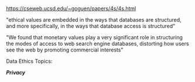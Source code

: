 https://cseweb.ucsd.edu/~goguen/papers/4s/4s.html

"ethical values are embedded in the ways that databases are structured, and more specifically, in the ways that database access is structured"

"We found that monetary values play a very significant role in structuring the modes of access to web search engine databases, distorting how users see the web by promoting commercial interests"



Data Ethics Topics:

***Privacy***
